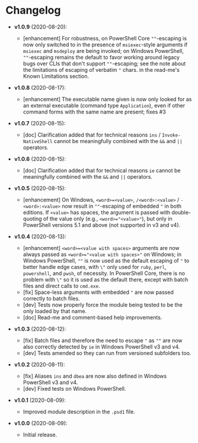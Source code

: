 # Changelog

<!-- RETAIN THIS COMMENT. An entry template for a new version is automatically added each time `Invoke-psake version` is called. Fill in changes afterwards. -->

* **v1.0.9** (2020-08-20):
  * [enhancement] For robustness, on PowerShell Core `""`-escaping is now only switched to in the presence of `msiexec`-style arguments if `msiexec` and `msdeploy` are being invoked; on Windows PowerShell, `""`-escaping remains the default to favor working around legacy bugs over CLIs that don't support `""`-escaping; see the note about the limitations of escaping of verbatim `"` chars. in the read-me's Known Limitations section.

* **v1.0.8** (2020-08-17):
  * [enhancement] The executable name given is now only looked for as an external executable (command type `Application`), even if other command forms with the same name are present; fixes #3

* **v1.0.7** (2020-08-15):
  * [doc] Clarification added that for technical reasons `ins` / `Invoke-NativeShell` cannot be meaningfully combined with the `&&` and `||` operators.

* **v1.0.6** (2020-08-15):
  * [doc] Clarification added that for technical reasons `ie` cannot be meaningfully combined with the `&&` and `||` operators.

* **v1.0.5** (2020-08-15):
  * [enhancement] On Windows, `<word>=<value>`, `/<word>:<value>` / `-<word>:<value>` now result in `""`-escaping of embedded `"` in both editions.
    If `<value>` has spaces, the argument is passed with double-quoting of the value only (e.g., `<word>="<value>"`), but only in PowerShell versions 5.1 and above (not supported in v3 and v4).

* **v1.0.4** (2020-08-13):
  * [enhancement] `<word>=<value with spaces>` arguments are now always passed as
    `<word>="<value with spaces>"` on Windows; in Windows PowerShell, `""` is now
    used as the default escaping of `"` to better handle edge cases, with `\"` only used for `ruby`, `perl`, `powershell`, and `pwsh`, of necessity.
    In PowerShell Core, there is no problem with `\"` so it is used as the default there, except with batch files and direct calls to `cmd.exe`.
  * [fix] Space-less arguments with embedded `"` are now passed correctly to batch files.
  * [dev] Tests now properly force the module being tested to be the only loaded by that name.
  * [doc] Read-me and comment-based help improvements.

* **v1.0.3** (2020-08-12):
  * [fix] Batch files and therefore the need to escape `"` as `""` are now also correctly detected by `ie` in Windows PowerShell v3 and v4.
  * [dev] Tests amended so they can run from versioned subfolders too.

* **v1.0.2** (2020-08-11):
  * [fix] Aliases `ins` and `dbea` are now also defined in Windows PowerShell v3 and v4.
  * [dev] Fixed tests on Windows PowerShell.

* **v1.0.1** (2020-08-09):
  * Improved module description in the `.psd1` file.

* **v1.0.0** (2020-08-09):
  * Initial release.

